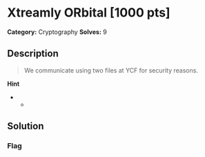 # Xtreamly ORbital [1000 pts]

**Category:** Cryptography
**Solves:** 9

## Description
>We communicate using two files at YCF for security reasons.

**Hint**
* -

## Solution

### Flag

